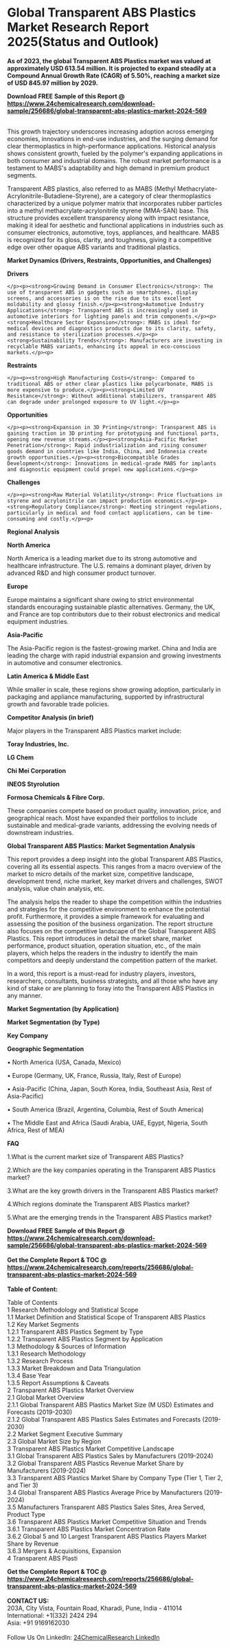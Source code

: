 <h1>Global Transparent ABS Plastics Market Research Report 2025(Status and Outlook)</h1><p>
</p><p><strong>As of 2023, the global Transparent ABS Plastics market was valued at approximately USD 613.54 million. It is projected to expand steadily at a Compound Annual Growth Rate (CAGR) of 5.50%, reaching a market size of USD 845.97 million by 2029. </strong></p><p>
</p><div><b>Download FREE Sample of this Report @ 
            <a href="https://www.24chemicalresearch.com/download-sample/256686/global-transparent-abs-plastics-market-2024-569">
            https://www.24chemicalresearch.com/download-sample/256686/global-transparent-abs-plastics-market-2024-569</a></b></div><br><p>This growth trajectory underscores increasing adoption across emerging economies, innovations in end-use industries, and the surging demand for clear thermoplastics in high-performance applications. Historical analysis shows consistent growth, fueled by the polymer's expanding applications in both consumer and industrial domains. The robust market performance is a testament to MABS's adaptability and high demand in premium product segments.</p><p>
</p><p>Transparent ABS plastics, also referred to as MABS (Methyl Methacrylate-Acrylonitrile-Butadiene-Styrene), are a category of clear thermoplastics characterized by a unique polymer matrix that incorporates rubber particles into a methyl methacrylate-acrylonitrile styrene (MMA-SAN) base. This structure provides excellent transparency along with impact resistance, making it ideal for aesthetic and functional applications in industries such as consumer electronics, automotive, toys, appliances, and healthcare. MABS is recognized for its gloss, clarity, and toughness, giving it a competitive edge over other opaque ABS variants and traditional plastics.</p><p>
<strong>Market Dynamics (Drivers, Restraints, Opportunities, and Challenges)</strong></p><p>
<strong>Drivers</strong></p><p>

	</p><p><strong>Growing Demand in Consumer Electronics</strong>: The use of transparent ABS in gadgets such as smartphones, display screens, and accessories is on the rise due to its excellent moldability and glossy finish.</p><p><strong>Automotive Industry Applications</strong>: Transparent ABS is increasingly used in automotive interiors for lighting panels and trim components.</p><p><strong>Healthcare Sector Expansion</strong>: MABS is ideal for medical devices and diagnostics products due to its clarity, safety, and resistance to sterilization processes.</p><p><strong>Sustainability Trends</strong>: Manufacturers are investing in recyclable MABS variants, enhancing its appeal in eco-conscious markets.</p><p>
<strong>Restraints</strong></p><p>

	</p><p><strong>High Manufacturing Costs</strong>: Compared to traditional ABS or other clear plastics like polycarbonate, MABS is more expensive to produce.</p><p><strong>Limited UV Resistance</strong>: Without additional stabilizers, transparent ABS can degrade under prolonged exposure to UV light.</p><p>
<strong>Opportunities</strong></p><p>

	</p><p><strong>Expansion in 3D Printing</strong>: Transparent ABS is gaining traction in 3D printing for prototyping and functional parts, opening new revenue streams.</p><p><strong>Asia-Pacific Market Penetration</strong>: Rapid industrialization and rising consumer goods demand in countries like India, China, and Indonesia create growth opportunities.</p><p><strong>Biocompatible Grades Development</strong>: Innovations in medical-grade MABS for implants and diagnostic equipment could propel new applications.</p><p>
<strong>Challenges</strong></p><p>

	</p><p><strong>Raw Material Volatility</strong>: Price fluctuations in styrene and acrylonitrile can impact production economics.</p><p><strong>Regulatory Compliance</strong>: Meeting stringent regulations, particularly in medical and food contact applications, can be time-consuming and costly.</p><p>
<strong>Regional Analysis</strong></p><p>
<strong>North America</strong></p><p>
</p><p>North America is a leading market due to its strong automotive and healthcare infrastructure. The U.S. remains a dominant player, driven by advanced R&amp;D and high consumer product turnover.</p><p>
<strong>Europe</strong></p><p>
</p><p>Europe maintains a significant share owing to strict environmental standards encouraging sustainable plastic alternatives. Germany, the UK, and France are top contributors due to their robust electronics and medical equipment industries.</p><p>
<strong>Asia-Pacific</strong></p><p>
</p><p>The Asia-Pacific region is the fastest-growing market. China and India are leading the charge with rapid industrial expansion and growing investments in automotive and consumer electronics.</p><p>
<strong>Latin America &amp; Middle East</strong></p><p>
</p><p>While smaller in scale, these regions show growing adoption, particularly in packaging and appliance manufacturing, supported by infrastructural growth and favorable trade policies.</p><p>
<strong>Competitor Analysis (in brief)</strong></p><p>
</p><p>Major players in the Transparent ABS Plastics market include:</p><p>
</p><p><strong>Toray Industries, Inc.</strong></p><p><strong>LG Chem</strong></p><p><strong>Chi Mei Corporation</strong></p><p><strong>INEOS Styrolution</strong></p><p><strong>Formosa Chemicals &amp; Fibre Corp.</strong></p><p>
</p><p>These companies compete based on product quality, innovation, price, and geographical reach. Most have expanded their portfolios to include sustainable and medical-grade variants, addressing the evolving needs of downstream industries.</p><p>
<strong>Global Transparent ABS Plastics: Market Segmentation Analysis</strong></p><p>
</p><p>This report provides a deep insight into the global Transparent ABS Plastics, covering all its essential aspects. This ranges from a macro overview of the market to micro details of the market size, competitive landscape, development trend, niche market, key market drivers and challenges, SWOT analysis, value chain analysis, etc.</p><p>
</p><p>The analysis helps the reader to shape the competition within the industries and strategies for the competitive environment to enhance the potential profit. Furthermore, it provides a simple framework for evaluating and assessing the position of the business organization. The report structure also focuses on the competitive landscape of the Global Transparent ABS Plastics. This report introduces in detail the market share, market performance, product situation, operation situation, etc., of the main players, which helps the readers in the industry to identify the main competitors and deeply understand the competition pattern of the market.</p><p>
</p><p>In a word, this report is a must-read for industry players, investors, researchers, consultants, business strategists, and all those who have any kind of stake or are planning to foray into the Transparent ABS Plastics in any manner.</p><p>
<strong>Market Segmentation (by Application)</strong></p><p>
</p><p></p><p>
</p><p></p><p>
</p><p></p><p>
</p><p></p><p>
</p><p></p><p>
</p><p></p><p>
</p><p></p><p>
</p><p></p><p>
</p><p>
<strong>Market Segmentation (by Type)</strong></p><p>
</p><p></p><p>
</p><p></p><p>
</p><p></p><p>
</p><p></p><p>
</p><p></p><p>
</p><p></p><p>
</p><p></p><p>
</p><p></p><p>
</p><p>
<strong>Key Company</strong></p><p>
</p><p></p><p>
</p><p></p><p>
</p><p></p><p>
</p><p></p><p>
</p><p></p><p>
</p><p></p><p>
</p><p></p><p>
</p><p></p><p>
</p><p></p><p>
</p><p></p><p>
</p><p></p><p>
</p><p></p><p>
</p><p></p><p>
</p><p></p><p>
</p><p></p><p>
</p><p></p><p>
</p><p></p><p>
</p><p></p><p>
</p><p>
<strong>Geographic Segmentation</strong></p><p>
</p><p>• North America (USA, Canada, Mexico)</p><p>
</p><p>• Europe (Germany, UK, France, Russia, Italy, Rest of Europe)</p><p>
</p><p>• Asia-Pacific (China, Japan, South Korea, India, Southeast Asia, Rest of Asia-Pacific)</p><p>
</p><p>• South America (Brazil, Argentina, Columbia, Rest of South America)</p><p>
</p><p>• The Middle East and Africa (Saudi Arabia, UAE, Egypt, Nigeria, South Africa, Rest of MEA)</p><p>
<strong>FAQ</strong></p><p>
1.What is the current market size of Transparent ABS Plastics?</p><p>
</p><p>
2.Which are the key companies operating in the Transparent ABS Plastics market?</p><p>
</p><p>
3.What are the key growth drivers in the Transparent ABS Plastics market?</p><p>
</p><p>
4.Which regions dominate the Transparent ABS Plastics market?</p><p>
</p><p>
5.What are the emerging trends in the Transparent ABS Plastics market?</p><p>
</p><div><b>Download FREE Sample of this Report @ 
            <a href="https://www.24chemicalresearch.com/download-sample/256686/global-transparent-abs-plastics-market-2024-569">
            https://www.24chemicalresearch.com/download-sample/256686/global-transparent-abs-plastics-market-2024-569</a></b></div><br><div><b>Get the Complete Report & TOC @ 
            <a href="https://www.24chemicalresearch.com/reports/256686/global-transparent-abs-plastics-market-2024-569">
            https://www.24chemicalresearch.com/reports/256686/global-transparent-abs-plastics-market-2024-569</a></b></div><br>
            <b>Table of Content:</b><p>Table of Contents<br />
1 Research Methodology and Statistical Scope<br />
1.1 Market Definition and Statistical Scope of Transparent ABS Plastics<br />
1.2 Key Market Segments<br />
1.2.1 Transparent ABS Plastics Segment by Type<br />
1.2.2 Transparent ABS Plastics Segment by Application<br />
1.3 Methodology & Sources of Information<br />
1.3.1 Research Methodology<br />
1.3.2 Research Process<br />
1.3.3 Market Breakdown and Data Triangulation<br />
1.3.4 Base Year<br />
1.3.5 Report Assumptions & Caveats<br />
2 Transparent ABS Plastics Market Overview<br />
2.1 Global Market Overview<br />
2.1.1 Global Transparent ABS Plastics Market Size (M USD) Estimates and Forecasts (2019-2030)<br />
2.1.2 Global Transparent ABS Plastics Sales Estimates and Forecasts (2019-2030)<br />
2.2 Market Segment Executive Summary<br />
2.3 Global Market Size by Region<br />
3 Transparent ABS Plastics Market Competitive Landscape<br />
3.1 Global Transparent ABS Plastics Sales by Manufacturers (2019-2024)<br />
3.2 Global Transparent ABS Plastics Revenue Market Share by Manufacturers (2019-2024)<br />
3.3 Transparent ABS Plastics Market Share by Company Type (Tier 1, Tier 2, and Tier 3)<br />
3.4 Global Transparent ABS Plastics Average Price by Manufacturers (2019-2024)<br />
3.5 Manufacturers Transparent ABS Plastics Sales Sites, Area Served, Product Type<br />
3.6 Transparent ABS Plastics Market Competitive Situation and Trends<br />
3.6.1 Transparent ABS Plastics Market Concentration Rate<br />
3.6.2 Global 5 and 10 Largest Transparent ABS Plastics Players Market Share by Revenue<br />
3.6.3 Mergers & Acquisitions, Expansion<br />
4 Transparent ABS Plasti</p><div><b>Get the Complete Report & TOC @ 
            <a href="https://www.24chemicalresearch.com/reports/256686/global-transparent-abs-plastics-market-2024-569">
            https://www.24chemicalresearch.com/reports/256686/global-transparent-abs-plastics-market-2024-569</a></b></div><br><b>CONTACT US:</b><br>
            203A, City Vista, Fountain Road, Kharadi, Pune, India - 411014<br>
            International: +1(332) 2424 294<br>
            Asia: +91 9169162030 <br><br>
            Follow Us On LinkedIn: <a href="https://www.linkedin.com/company/24chemicalresearch/">24ChemicalResearch LinkedIn</a>